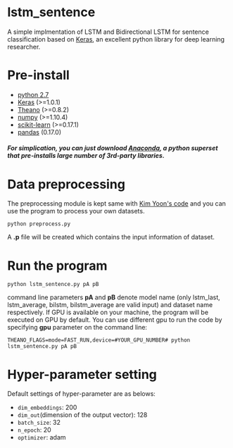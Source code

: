 # lstm_sentence
A simple implmentation of LSTM and Bidirectional LSTM for sentence classification based on [Keras](https://keras.io/), an excellent python library for deep learning researcher. 

# Pre-install
* [python 2.7](https://www.python.org/downloads/)
* [Keras](https://keras.io/) (>=1.0.1)
* [Theano](http://deeplearning.net/software/theano/) (>=0.8.2)
* [numpy](http://www.numpy.org/) (>=1.10.4)
* [scikit-learn](http://scikit-learn.org/stable/) (>=0.17.1)
* [pandas](http://pandas.pydata.org/) (0.17.0)

##### For simplication, you can just download [Anaconda](https://www.continuum.io/), a python superset that pre-installs large number of 3rd-party libraries.

# Data preprocessing
The preprocessing module is kept same with [Kim Yoon's code](https://github.com/yoonkim/CNN_sentence/blob/master/process_data.py) and you can use the program to process your own datasets.
    
    python preprocess.py

A **.p** file will be created which contains the input information of dataset. 

# Run the program
    python lstm_sentence.py pA pB
command line parameters **pA** and **pB** denote model name (only lstm_last, lstm_average, bilstm, bilstm_average are valid input) and dataset name respectively. If GPU is available on your machine, the program will be executed on GPU by default. You can use different gpu to run the code by specifying **gpu** parameter on the command line:

    THEANO_FLAGS=mode=FAST_RUN,device=#YOUR_GPU_NUMBER# python lstm_sentence.py pA pB

# Hyper-parameter setting
Default settings of hyper-parameter are as belows:
* `dim_embeddings`: 200
* `dim_out`(dimension of the output vector): 128
* `batch_size`: 32
* `n_epoch`: 20
* `optimizer`: adam
